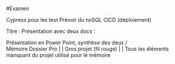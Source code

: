 #Examen

Cypress pour les test
Prévoir du noSQL
CICD (déploiement)

Titre :
Présentation avec deux docs :



Présentation en Power Point, synthèse des deux
 /                         \
Mémoire                 Dossier Pro 
  |                          |
Gros projet (fil rouge)      |
                             |
Tous les éléments manquant du projet utilisé pour le mémoire
